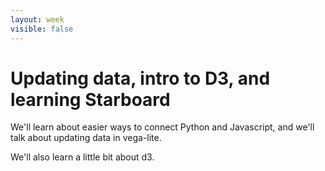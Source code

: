 ```yaml
---
layout: week
visible: false
---
```


# Updating data, intro to D3, and learning Starboard

We'll learn about easier ways to connect Python and Javascript, and we'll talk about updating data in vega-lite.

We'll also learn a little bit about d3.
